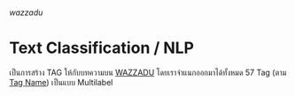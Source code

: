 ###### wazzadu
# **Text Classification / NLP**
เป็นการสร้าง TAG ให้กับบทความบน [WAZZADU](https://www.wazzadu.com/) โดยเราจำแนกออกมาได้ทั้งหมด 57 Tag (ตาม [Tag Name](https://docs.google.com/spreadsheets/d/1ag1UdAbjSX8kqYT2NLMdMyMlbg3QQzqUQyGKa-phu5Y/edit?usp=sharing)) เป็นแบบ Multilabel
